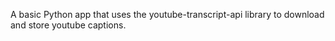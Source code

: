 
A basic Python app that uses the youtube-transcript-api library
to download and store youtube captions.

